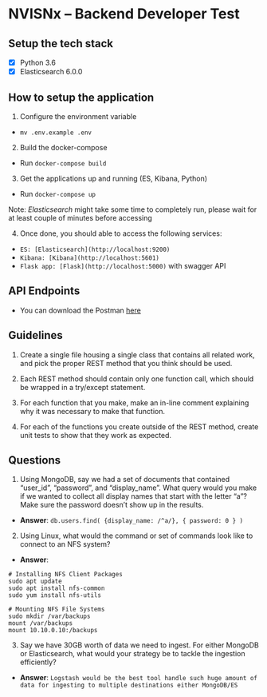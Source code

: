 # NVISNx – Backend Developer Test

## Setup the tech stack 
- [X] Python 3.6
- [X] Elasticsearch 6.0.0

## How to setup the application
1. Configure the environment variable
- `mv .env.example .env`

2. Build the docker-compose
- Run `docker-compose build`

3. Get the applications up and running (ES, Kibana, Python)
- Run `docker-compose up`

Note: *Elasticsearch* might take some time to completely run, please wait for at least couple of minutes before accessing

4. Once done, you should able to access the following services:
- `ES: [Elasticsearch](http://localhost:9200)`
- `Kibana: [Kibana](http://localhost:5601)`
- `Flask app: [Flask](http://localhost:5000)` with swagger API

## API Endpoints
- You can download the Postman [here](https://www.getpostman.com/collections/16aa23fc0e398c701d52)

## Guidelines
1. Create a single file housing a single class that contains all related work, and pick the proper REST method that you think should be used.

2. Each REST method should contain only one function call, which should be wrapped in a try/except statement.

3. For each function that you make, make an in-line comment explaining why it was necessary to make that function.

4. For each of the functions you create outside of the REST method, create unit tests to show that they work as expected.

## Questions
1. Using MongoDB, say we had a set of documents that contained “user_id”, “password”, and “display_name”. What query would you make if we wanted to collect all display names that start with the letter “a”? Make sure the password doesn’t show up in the results.
- **Answer**: `db.users.find( {display_name: /^a/}, { password: 0 } )`

2. Using Linux, what would the command or set of commands look like to connect to an NFS system?
- **Answer**:
```
# Installing NFS Client Packages
sudo apt update
sudo apt install nfs-common
sudo yum install nfs-utils

# Mounting NFS File Systems
sudo mkdir /var/backups
mount /var/backups
mount 10.10.0.10:/backups
```

3. Say we have 30GB worth of data we need to ingest. For either MongoDB or Elasticsearch, what would your strategy be to tackle the ingestion efficiently?
- **Answer**: `Logstash would be the best tool handle such huge amount of data for ingesting to multiple destinations either MongoDB/ES`